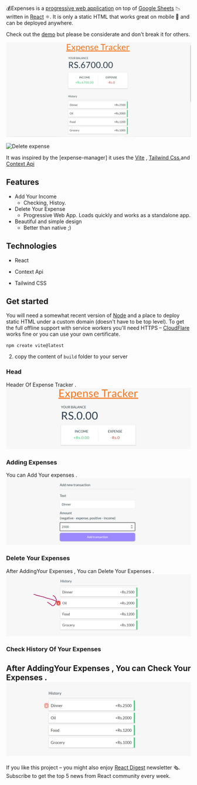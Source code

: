 💰Expenses is a [progressive web application](https://developers.google.com/web/progressive-web-apps/) on top of [Google Sheets](https://developers.google.com/sheets/) 📉 written in [React](https://facebook.github.io/react/) ⚛️. It is only a static HTML that works great on mobile 📱 and can be deployed anywhere.

Check out the [demo](https://incometrackers.netlify.app/) but please be considerate and don't break it for others.


![Home](doc/home.jpg)

![Delete expense](doc/delete-expense.gif)

It was inspired by the [expense-manager] it uses the [Vite](https://vite.dev/) , [Tailwind Css](https://tailwindcss.com/),and [Context Api](https://legacy.reactjs.org/docs/context.html)

## Features

* Add Your Income
  * Checking, Histoy.
* Delete Your Expense
  * Progressive Web App. Loads quickly and works as a standalone app.
* Beautiful and simple design
  * Better than native ;)

## Technologies

* React
  
* Context Api
  
* Tailwind CSS
  


## Get started

You will need a somewhat recent version of [Node](https://nodejs.org/en/) and a place to deploy static HTML under a custom domain (doesn't have to be top level). To get the full offline support with service workers you'll need HTTPS – [CloudFlare](cloudflare.com) works fine or you can use your own certificate.




```
npm create vite@latest
```

2) copy the content of `build` folder to your server

### Head

Header Of Expense Tracker .
![expense](doc/Head.jpg)

### Adding Expenses

You can Add Your expenses .
![expense](doc/add.jpg)


### Delete Your Expenses

After AddingYour Expenses , You can Delete Your Expenses .
![expense deletion](doc/delete.jpg)


### Check History Of Your Expenses

After AddingYour Expenses , You can Check Your Expenses .
![expense deletion](doc/history.jpg)
---

If you like this project – you might also enjoy [React Digest](https://reactdigest.net/) newsletter 🗞. Subscribe to get the top 5 news from React community every week.
